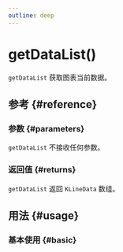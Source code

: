 ```yaml
---
outline: deep
---
```


# getDataList()
`getDataList` 获取图表当前数据。

## 参考 {#reference}
<!--@include: @/@views/api/references/instance/getDataList.md-->

### 参数 {#parameters}
`getDataList` 不接收任何参数。

### 返回值 {#returns}
`getDataList` 返回 `KLineData` 数组。

## 用法 {#usage}
<script setup>
import GetDataList from '../../@views/api/samples/getDataList/index.vue'
</script>

### 基本使用 {#basic}
<GetDataList/>